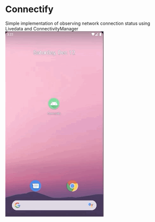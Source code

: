 # Connectify
Simple implementation of observing network connection status using Livedata and ConnectivityManager
![](connectify.gif)
